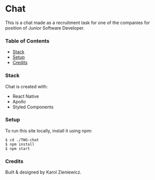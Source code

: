 # Chat

This is a chat made as a recruitment task for one of the companies for position of Junior Software Developer.

### Table of Contents

- [Stack](#stack)
- [Setup](#setup)
- [Credits](#credits)

### Stack

Chat is created with:

- React Native
- Apollo
- Styled Components

### Setup

To run this site locally, install it using npm:

```
$ cd ./TWG-chat
$ npm install
$ npm start
```

### Credits

Built & designed by Karol Zieniewicz.

